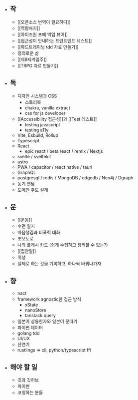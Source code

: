 - ## 작
	- [[오픈소스 번역이 필요하다]]
	- [[역량배지]]
	- [[아이즈원 프메 백업 뷰어]]
	- [[접근성이 안내하는 프런트엔드 테스트]]
	- [[하드트레이닝 tdd 자료 만들기]]
	- 정의로운 삶
	- [[제9세계일주]]
	- [[TRPG 자료 만들기]]
- ## 독
	- 디자인 시스템과 CSS
		- 스토리북
		- chakra, vanilla extract
		- css for js developer
	- [[Accessibility 접근성]]과 [[Test 테스트]]
		- testing javascript
		- testing a11y
	- Vite, Esbuild, Rollup
	- Typescript
	- React
		- epic react / beta react / remix / Nextjs
	- svelte / sveltekit
	- astro
	- PWA / capacitor / react native / tauri
	- GraphQL
	- postgresql / redis / MongoDB / edgedb / Neo4j / Dgraph
	- 동기 면담
	- 도메인 주도 설계
- ## 운
	- [[운동]]
	- 수면 일지
	- 마음챙김과 비폭력 대화
	- 뽀모도로
	- 나의 플래시 카드 (쉽게 수집하고 정리할 수 있는?)
	- [[집안일]]
	- 위생
	- 실제로 하는 것을 기록하고, 하나씩 바꿔나가자
- ## 향
	- nact
	- framework agnostic한 접근 방식
		- xState
		- nanoStore
		- tanstack query
	- 일본어 상용한자와 일본어 문따기
	- 파이썬 데이터
	- golang tdd
	- UI/UX
	- 산연기
	- rustlings => cli, python/typescript ffi
- ## 해야 할 일
	- 깃과 깃허브
	- 파이썬
	- 코칭하는 분들